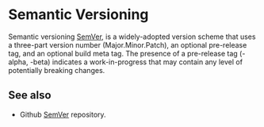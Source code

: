 # Semantic Versioning

Semantic versioning [SemVer](https://sentenz.github.io/backup-service/website/semver.org/index.html), is a widely-adopted version scheme that uses a three-part version number (Major.Minor.Patch), an optional pre-release tag, and an optional build meta tag. The presence of a pre-release tag (-alpha, -beta) indicates a work-in-progress that may contain any level of potentially breaking changes.

## See also

- Github [SemVer](https://github.com/semver/semver.org) repository.
